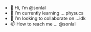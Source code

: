 - 👋 Hi, I’m @sonlal
- 🌱 I’m currently learning ... physucs
- 💞️ I’m looking to collaborate on ...idk
- 📫 How to reach me ... @sonlal

<!---
sonlal/sonlal is a ✨ special ✨ repository because its `README.md` (this file) appears on your GitHub profile.
You can click the Preview link to take a look at your changes.
--->
